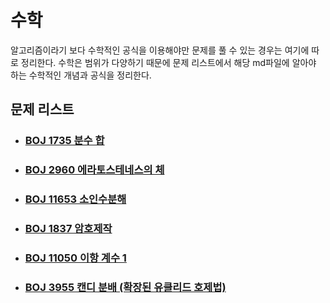 # 수학

알고리즘이라기 보다 수학적인 공식을 이용해야만 문제를 풀 수 있는 경우는 여기에 따로 정리한다. 수학은 범위가 다양하기 때문에 문제 리스트에서 해당 md파일에 알아야 하는 수학적인 개념과 공식을 정리한다.



## 문제 리스트

- ### [BOJ 1735 분수 합](https://github.com/jungtaeyong/alstudy2/blob/ty/SDS/예습/baekjoon%201735%20분수%20합.md)

- ### [BOJ 2960 에라토스테네스의 체](https://github.com/jungtaeyong/alstudy2/blob/ty/SDS/예습/baekjoon%202960%20에라토스테네스의%20체.md)

- ### [BOJ 11653 소인수분해](https://github.com/jungtaeyong/alstudy2/blob/ty/SDS/예습/baekjoon%2011653%20소인수분해.md)

- ### [BOJ 1837 암호제작](https://github.com/jungtaeyong/alstudy2/blob/ty/SDS/예습/baekjoon%201837%20암호제작.md)

- ### [BOJ 11050 이항 계수 1](https://github.com/jungtaeyong/alstudy2/blob/ty/SDS/예습/baekjoon%2011050%20이항%20계수%201.md)

- ### [BOJ 3955 캔디 분배 (확장된 유클리드 호제법)](https://github.com/jungtaeyong/alstudy2/blob/ty/SDS/예습/baekjoon%203955%20캔디%20분배.cpp)


